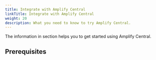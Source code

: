 ```yaml
---
title: Integrate with Amplify Central
linkTitle: Integrate with Amplify Central
weight: 20
description: What you need to know to try Amplify Central.
---
```


The information in section helps you to get started using Amplify Central.

## Prerequisites
